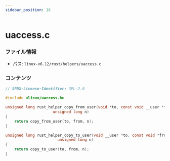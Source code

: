 ```yaml
---
sidebar_position: 16
---
```

# uaccess.c

### ファイル情報

- パス: `linux-v6.12/rust/helpers/uaccess.c`

### コンテンツ

```c
// SPDX-License-Identifier: GPL-2.0

#include <linux/uaccess.h>

unsigned long rust_helper_copy_from_user(void *to, const void __user *from,
					 unsigned long n)
{
	return copy_from_user(to, from, n);
}

unsigned long rust_helper_copy_to_user(void __user *to, const void *from,
				       unsigned long n)
{
	return copy_to_user(to, from, n);
}

```
